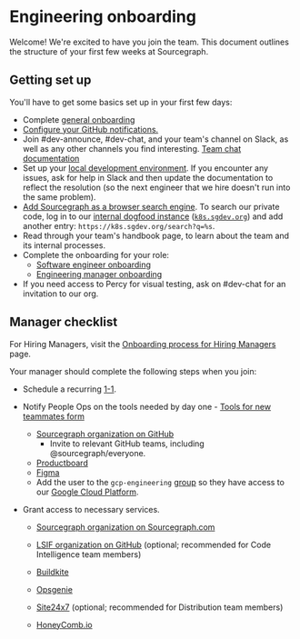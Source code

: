 # Engineering onboarding

Welcome! We're excited to have you join the team. This document outlines the structure of your first few weeks at Sourcegraph.

## Getting set up

You'll have to get some basics set up in your first few days:

- Complete [general onboarding](../../../people-ops/onboarding/index.md#general-onboarding-checklist)
- [Configure your GitHub notifications.](../github-notifications/index.md)
- Join #dev-announce, #dev-chat, and your team's channel on Slack, as well as any other channels you find interesting. [Team chat documentation](../../../communication/team_chat.md#engineering)
- Set up your [local development environment](https://github.com/sourcegraph/sourcegraph/blob/main/doc/dev/getting-started/index.md). If you encounter any issues, ask for help in Slack and then update the documentation to reflect the resolution (so the next engineer that we hire doesn't run into the same problem).
- [Add Sourcegraph as a browser search engine](https://docs.sourcegraph.com/integration/browser_search_engine). To search our private code, log in to our [internal dogfood instance](../deployments/instances.md#k8s-sgdev-org) ([`k8s.sgdev.org`](https://k8s.sgdev.org)) and add another entry: `https://k8s.sgdev.org/search?q=%s`.
- Read through your team's handbook page, to learn about the team and its internal processes.
- Complete the onboarding for your role:
  - [Software engineer onboarding](software-engineer-onboarding.md)
  - [Engineering manager onboarding](engineering-manager-onboarding.md)
- If you need access to Percy for visual testing, ask on #dev-chat for an invitation to our org.

## Manager checklist

For Hiring Managers, visit the [Onboarding process for Hiring Managers](../../../people-ops/onboarding/onboarding-for-hiring-managers.md) page.

Your manager should complete the following steps when you join:

- Schedule a recurring [1-1](../../../leadership/1-1.md).
- Notify People Ops on the tools needed by day one - [Tools for new teammates form](https://docs.google.com/forms/d/e/1FAIpQLSeQjfoLjAZUim7pVYw9joQCssXuVz2t2RlpjLadzmHrj15cwQ/viewform)
  - [Sourcegraph organization on GitHub](https://github.com/orgs/sourcegraph/people)
    - Invite to relevant GitHub teams, including @sourcegraph/everyone.
  - [Productboard](https://sourcegraph.productboard.com)
  - [Figma](https://figma.com)
  - Add the user to the `gcp-engineering` [group](https://console.cloud.google.com/iam-admin/groups?orgonly=true&project=&folder=&organizationId=1006954638239&supportedpurview=organizationId) so they have access to our [Google Cloud Platform](../environments.md).
- Grant access to necessary services.

  - [Sourcegraph organization on Sourcegraph.com](https://sourcegraph.com/organizations/sourcegraph/members)
  - [LSIF organization on GitHub](https://github.com/orgs/lsif/people) (optional; recommended for Code Intelligence team members)
  - [Buildkite](https://buildkite.com/organizations/sourcegraph/users/new)
  - [Opsgenie](https://sourcegraph.app.opsgenie.com/settings/users/)

  - [Site24x7](https://www.site24x7.com) (optional; recommended for Distribution team members)
  - [HoneyComb.io](https://www.honeycomb.io/)
